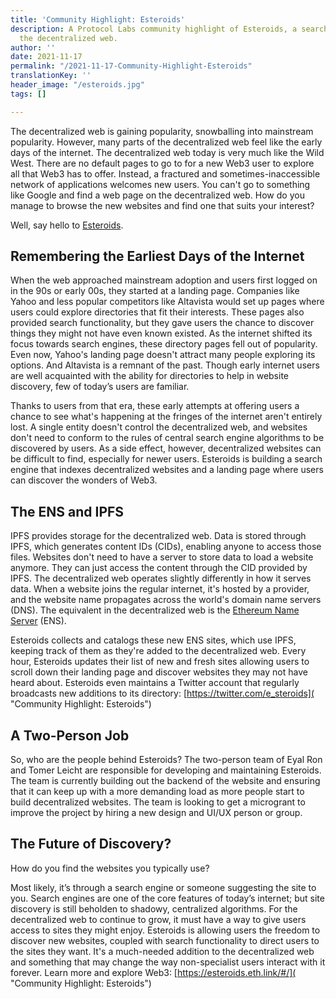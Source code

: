```yaml
---
title: 'Community Highlight: Esteroids'
description: A Protocol Labs community highlight of Esteroids, a search engine for
  the decentralized web.
author: ''
date: 2021-11-17
permalink: "/2021-11-17-Community-Highlight-Esteroids"
translationKey: ''
header_image: "/esteroids.jpg"
tags: []

---
```

The decentralized web is gaining popularity, snowballing into mainstream popularity. However, many parts of the decentralized web feel like the early days of the internet. The decentralized web today is very much like the Wild West. There are no default pages to go to for a new Web3 user to explore all that Web3 has to offer. Instead, a fractured and sometimes-inaccessible network of applications welcomes new users. You can't go to something like Google and find a web page on the decentralized web. How do you manage to browse the new websites and find one that suits your interest?

Well, say hello to [Esteroids](https://esteroids.eth.link/#/).

## Remembering the Earliest Days of the Internet

When the web approached mainstream adoption and users first logged on in the 90s or early 00s, they started at a landing page. Companies like Yahoo and less popular competitors like Altavista would set up pages where users could explore directories that fit their interests. These pages also provided search functionality, but they gave users the chance to discover things they might not have even known existed. As the internet shifted its focus towards search engines, these directory pages fell out of popularity. Even now, Yahoo's landing page doesn't attract many people exploring its options. And Altavista is a remnant of the past. Though early internet users are well acquainted with the ability for directories to help in website discovery, few of today’s users are familiar.

Thanks to users from that era, these early attempts at offering users a chance to see what's happening at the fringes of the internet aren't entirely lost. A single entity doesn't control the decentralized web, and websites don't need to conform to the rules of central search engine algorithms to be discovered by users. As a side effect, however, decentralized websites can be difficult to find, especially for newer users. Esteroids is building a search engine that indexes decentralized websites and a landing page where users can discover the wonders of Web3.

## The ENS and IPFS

IPFS provides storage for the decentralized web. Data is stored through IPFS, which generates content IDs (CIDs), enabling anyone to access those files. Websites don't need to have a server to store data to load a website anymore. They can just access the content through the CID provided by IPFS. The decentralized web operates slightly differently in how it serves data. When a website joins the regular internet, it's hosted by a provider, and the website name propagates across the world's domain name servers (DNS). The equivalent in the decentralized web is the [Ethereum Name Server](https://ens.domains/) (ENS).

Esteroids collects and catalogs these new ENS sites, which use IPFS, keeping track of them as they're added to the decentralized web. Every hour, Esteroids updates their list of new and fresh sites allowing users to scroll down their landing page and discover websites they may not have heard about. Esteroids even maintains a Twitter account that regularly broadcasts new additions to its directory: [https://twitter.com/e_steroids]( "Community Highlight: Esteroids")

## A Two-Person Job

So, who are the people behind Esteroids? The two-person team of Eyal Ron and Tomer Leicht are responsible for developing and maintaining Esteroids. The team is currently building out the backend of the website and ensuring that it can keep up with a more demanding load as more people start to build decentralized websites. The team is looking to get a microgrant to improve the project by hiring a new design and UI/UX person or group.

## The Future of Discovery?

How do you find the websites you typically use?

Most likely, it’s through a search engine or someone suggesting the site to you. Search engines are one of the core features of today’s internet; but site discovery is still beholden to shadowy, centralized algorithms. For the decentralized web to continue to grow, it must have a way to give users access to sites they might enjoy. Esteroids is allowing users the freedom to discover new websites, coupled with search functionality to direct users to the sites they want. It's a much-needed addition to the decentralized web and something that may change the way non-specialist users interact with it forever. Learn more and explore Web3: [https://esteroids.eth.link/#/]( "Community Highlight: Esteroids")